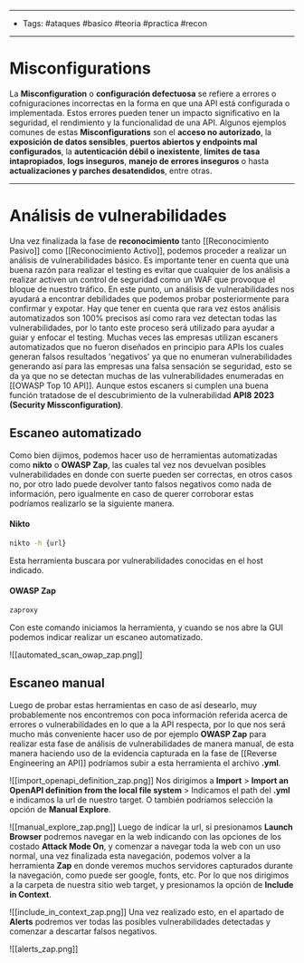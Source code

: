 ----
- Tags: #ataques #basico #teoria #practica #recon
----
# Misconfigurations
La **Misconfiguration** o **configuración defectuosa** se refiere a errores o cofniguraciones incorrectas en la forma en que una API está configurada o implementada. Estos errores pueden tener un impacto significativo en la seguridad, el rendimiento y la funcionalidad de una API.
Algunos ejemplos comunes de estas **Misconfigurations** son el **acceso no autorizado**, la **exposición de datos sensibles**, **puertos abiertos y endpoints mal configurados**, la **autenticación débil o inexistente**, **límites de tasa intapropiados**, **logs inseguros**, **manejo de errores inseguros** o hasta **actualizaciones y parches desatendidos**, entre otras.

------
# Análisis de vulnerabilidades
Una vez finalizada la fase de **reconocimiento** tanto [[Reconocimiento Pasivo]] como [[Reconocimiento Activo]], podemos proceder a realizar un análisis de vulnerabilidades básico. 
Es importante tener en cuenta que una buena razón para realizar el testing es evitar que cualquier de los análisis a realizar activen un control de seguridad como un WAF que provoque el bloque de nuestro tráfico.
En este punto, un análisis de vulnerabilidades nos ayudará a encontrar debilidades que podemos probar posteriormente para confirmar y expotar. Hay que tener en cuenta que rara vez estos análisis automatizados son 100% precisos así como rara vez detectan todas las vulnerabilidades, por lo tanto este proceso será utilizado para ayudar a guiar y enfocar el testing.
Muchas veces las empresas utilizan escaners automatizados que no fueron diseñados en principio para APIs los cuales generan falsos resultados 'negativos' ya que no enumeran vulnerabilidades generando así para las empresas una falsa sensación se seguridad, esto se da ya que no se detectan muchas de las vulnerabilidades enumeradas en [[OWASP Top 10 API]]. Aunque estos escaners si cumplen una buena función tratadose de el descubrimiento de la vulnerabilidad **API8 2023 (Security Missconfiguration)**.

## Escaneo automatizado
Como bien dijimos, podemos hacer uso de herramientas automatizadas como **nikto** o **OWASP Zap**, las cuales tal vez nos devuelvan posibles vulnerabilidades en donde con suerte pueden ser correctas, en otros casos no, por otro lado puede devolver tanto falsos negativos como nada de información, pero igualmente en caso de querer corroborar estas podríamos realizarlo se la siguiente manera.
#### Nikto
```bash
nikto -h {url}
```
Esta herramienta buscara por vulnerabilidades conocidas en el host indicado.

#### OWASP Zap
```bash
zaproxy
```
Con este comando iniciamos la herramienta, y cuando se nos abre la GUI podemos indicar realizar un escaneo automatizado.

![[automated_scan_owap_zap.png]]
## Escaneo manual
Luego de probar estas herramientas en caso de así desearlo, muy probablemente nos encontremos con poca información referida acerca de errores o vulnerabilidades en lo que a la API respecta, por lo que nos será mucho más conveniente hacer uso de por ejemplo **OWASP Zap** para realizar esta fase de análisis de vulnerabilidades de manera manual, de esta manera haciendo uso de la evidencia capturada en la fase de [[Reverse Engineering an API]] podríamos subir a esta herramienta el archivo **.yml**.

![[import_openapi_definition_zap.png]]
Nos dirigimos a **Import** > **Import an OpenAPI definition from the local file system** > Indicamos el path del **.yml** e indicamos la url de nuestro target.
O también podríamos selección la opción de **Manual Explore**.

![[manual_explore_zap.png]]
Luego de indicar la url, si presionamos **Launch Browser** podremos navegar en la web indicando con las opciones de los costado **Attack Mode On**, y comenzar a navegar toda la web con un uso normal, una vez finalizada esta navegación, podemos volver a la herramienta **Zap** en donde veremos muchos servidores capturados durante la navegación, como puede ser google, fonts, etc.
Por lo que nos dirigimos a la carpeta de nuestra sitio web target, y presionamos la opción de **Include in Context**.

![[include_in_context_zap.png]]
Una vez realizado esto, en el apartado de **Alerts** podremos ver todas las posibles vulnerabilidades detectadas y comenzar a descartar falsos negativos.

![[alerts_zap.png]]